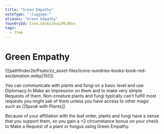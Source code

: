 ```yaml
---
title: "Green Empathy"
noteType: ":luggage:"
aliases: "Green Empathy"
foundryId: Item.G8vEyJmzgJMLQ8nx
tags:
  - Item
---
```


# Green Empathy
![[pathfinder2e/Feats/zz_asset-files/icons-sundries-books-book-red-exclamation.webp|150]]

You can communicate with plants and fungi on a basic level and use Diplomacy to Make an Impression on them and to make very simple Requests of them. Non-creature plants and fungi typically can't fulfill most requests you might ask of them unless you have access to other magic such as _[[Speak with Plants]]_.

Because of your affiliation with the leaf order, plants and fungi have a sense that you support them, so you gain a +2 circumstance bonus on your check to Make a Request of a plant or fungus using Green Empathy.
